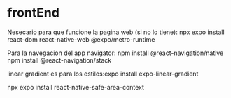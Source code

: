 # frontEnd

Nesecario para que funcione la pagina web (si no lo tiene): npx expo install react-dom react-native-web @expo/metro-runtime

Para la navegacion del app navigator: npm install @react-navigation/native
npm install @react-navigation/stack

linear gradient es para  los estilos:expo install expo-linear-gradient

npx expo install react-native-safe-area-context
